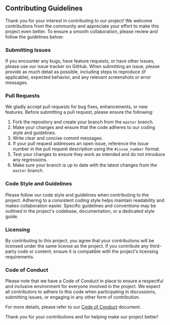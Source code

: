 ## Contributing Guidelines

Thank you for your interest in contributing to our project! We welcome contributions from the community and appreciate your effort to make this project even better. To ensure a smooth collaboration, please review and follow the guidelines below:

### Submitting Issues

If you encounter any bugs, have feature requests, or have other issues, please use our issue tracker on GitHub. When submitting an issue, please provide as much detail as possible, including steps to reproduce (if applicable), expected behavior, and any relevant screenshots or error messages.

### Pull Requests

We gladly accept pull requests for bug fixes, enhancements, or new features. Before submitting a pull request, please ensure the following:

1. Fork the repository and create your branch from the `master` branch.
2. Make your changes and ensure that the code adheres to our coding style and guidelines.
3. Write clear and concise commit messages.
4. If your pull request addresses an open issue, reference the issue number in the pull request description using the `#issue_number` format.
5. Test your changes to ensure they work as intended and do not introduce any regressions.
6. Make sure your branch is up to date with the latest changes from the `master` branch.

### Code Style and Guidelines

Please follow our code style and guidelines when contributing to the project. Adhering to a consistent coding style helps maintain readability and makes collaboration easier. Specific guidelines and conventions may be outlined in the project's codebase, documentation, or a dedicated style guide.

### Licensing

By contributing to this project, you agree that your contributions will be licensed under the same license as the project. If you contribute any third-party code or content, ensure it is compatible with the project's licensing requirements.

### Code of Conduct

Please note that we have a Code of Conduct in place to ensure a respectful and inclusive environment for everyone involved in the project. We expect all contributors to adhere to this code when participating in discussions, submitting issues, or engaging in any other form of contribution.

For more details, please refer to our [Code of Conduct](https://github.com/Computational-science-based-on-HPC/Physics_LIB/blob/master/CODE_OF_CONDUCT.md) document.

Thank you for your contributions and for helping make our project better!
